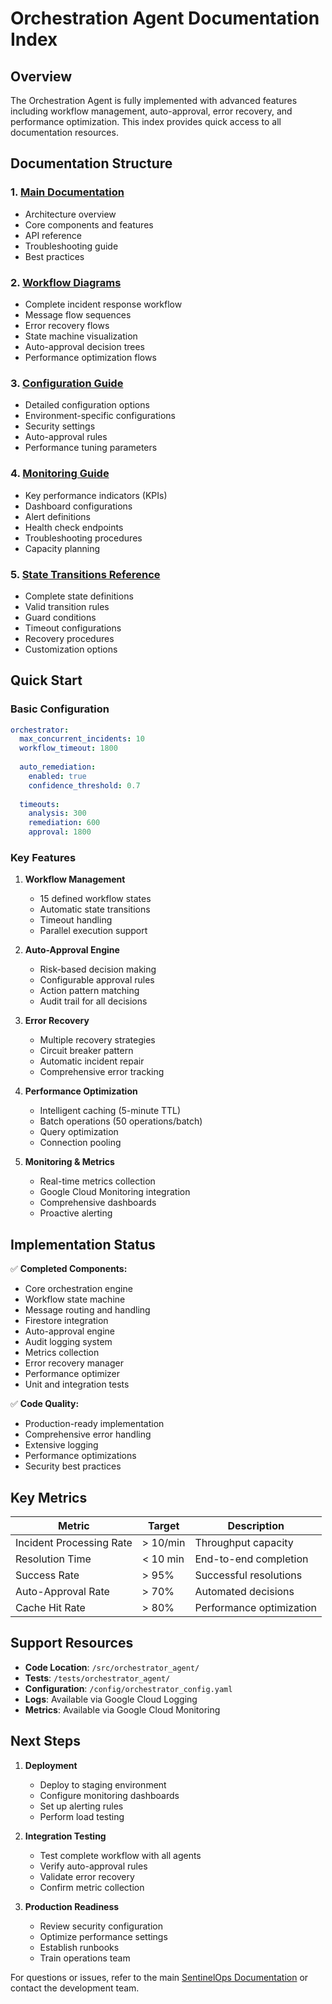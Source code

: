 # Orchestration Agent Documentation Index

## Overview

The Orchestration Agent is fully implemented with advanced features including workflow management, auto-approval, error recovery, and performance optimization. This index provides quick access to all documentation resources.

## Documentation Structure

### 1. [Main Documentation](README.md)
- Architecture overview
- Core components and features
- API reference
- Troubleshooting guide
- Best practices

### 2. [Workflow Diagrams](workflow-diagrams.md)
- Complete incident response workflow
- Message flow sequences
- Error recovery flows
- State machine visualization
- Auto-approval decision trees
- Performance optimization flows

### 3. [Configuration Guide](configuration.md)
- Detailed configuration options
- Environment-specific configurations
- Security settings
- Auto-approval rules
- Performance tuning parameters

### 4. [Monitoring Guide](monitoring.md)
- Key performance indicators (KPIs)
- Dashboard configurations
- Alert definitions
- Health check endpoints
- Troubleshooting procedures
- Capacity planning

### 5. [State Transitions Reference](state-transitions.md)
- Complete state definitions
- Valid transition rules
- Guard conditions
- Timeout configurations
- Recovery procedures
- Customization options

## Quick Start

### Basic Configuration

```yaml
orchestrator:
  max_concurrent_incidents: 10
  workflow_timeout: 1800
  
  auto_remediation:
    enabled: true
    confidence_threshold: 0.7
  
  timeouts:
    analysis: 300
    remediation: 600
    approval: 1800
```

### Key Features

1. **Workflow Management**
   - 15 defined workflow states
   - Automatic state transitions
   - Timeout handling
   - Parallel execution support

2. **Auto-Approval Engine**
   - Risk-based decision making
   - Configurable approval rules
   - Action pattern matching
   - Audit trail for all decisions

3. **Error Recovery**
   - Multiple recovery strategies
   - Circuit breaker pattern
   - Automatic incident repair
   - Comprehensive error tracking

4. **Performance Optimization**
   - Intelligent caching (5-minute TTL)
   - Batch operations (50 operations/batch)
   - Query optimization
   - Connection pooling

5. **Monitoring & Metrics**
   - Real-time metrics collection
   - Google Cloud Monitoring integration
   - Comprehensive dashboards
   - Proactive alerting

## Implementation Status

✅ **Completed Components:**
- Core orchestration engine
- Workflow state machine
- Message routing and handling
- Firestore integration
- Auto-approval engine
- Audit logging system
- Metrics collection
- Error recovery manager
- Performance optimizer
- Unit and integration tests

✅ **Code Quality:**
- Production-ready implementation
- Comprehensive error handling
- Extensive logging
- Performance optimizations
- Security best practices

## Key Metrics

| Metric | Target | Description |
|--------|--------|-------------|
| Incident Processing Rate | > 10/min | Throughput capacity |
| Resolution Time | < 10 min | End-to-end completion |
| Success Rate | > 95% | Successful resolutions |
| Auto-Approval Rate | > 70% | Automated decisions |
| Cache Hit Rate | > 80% | Performance optimization |

## Support Resources

- **Code Location**: `/src/orchestrator_agent/`
- **Tests**: `/tests/orchestrator_agent/`
- **Configuration**: `/config/orchestrator_config.yaml`
- **Logs**: Available via Google Cloud Logging
- **Metrics**: Available via Google Cloud Monitoring

## Next Steps

1. **Deployment**
   - Deploy to staging environment
   - Configure monitoring dashboards
   - Set up alerting rules
   - Perform load testing

2. **Integration Testing**
   - Test complete workflow with all agents
   - Verify auto-approval rules
   - Validate error recovery
   - Confirm metric collection

3. **Production Readiness**
   - Review security configuration
   - Optimize performance settings
   - Establish runbooks
   - Train operations team

For questions or issues, refer to the main [SentinelOps Documentation](../../../README.md) or contact the development team.
